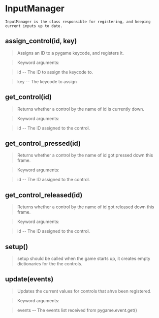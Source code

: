 # InputManager 
 ```
 InputManager is the class responsible for registering, and keeping current inputs up to date. 
```
## assign_control(id, key) 

  

 > Assigns an ID to a pygame keycode, and registers it.

 > 

 > Keyword arguments:

 > id -- The ID to assign the keycode to.

 > key -- The keycode to assign 

## get_control(id) 

  

 > Returns whether a control by the name of id is currently down.

 > 

 > Keyword arguments:

 > id -- The ID assigned to the control. 

## get_control_pressed(id) 

  

 > Returns whether a control by the name of id got pressed down this frame.

 > 

 > Keyword arguments:

 > id -- The ID assigned to the control. 

## get_control_released(id) 

  

 > Returns whether a control by the name of id got released down this frame.

 > 

 > Keyword arguments:

 > id -- The ID assigned to the control. 

## setup() 

  

 > setup should be called when the game starts up, it creates empty dictionaries for the the controls. 

## update(events) 

  

 > Updates the current values for controls that ahve been registered.

 > 

 > Keyword arguments:

 > events -- The events list received from pygame.event.get() 

